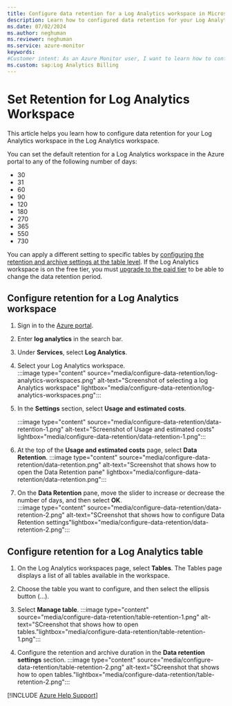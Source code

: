 ```yaml
---
title: Configure data retention for a Log Analytics workspace in Microsoft Azure
description: Learn how to configured data retention for your Log Analytics Workspace.
ms.date: 07/02/2024
ms.author: neghuman
ms.reviewer: neghuman
ms.service: azure-monitor
keywords:
#Customer intent: As an Azure Monitor user, I want to learn how to configure data retention for my Log Analytics workspace.
ms.custom: sap:Log Analytics Billing
---
```

# Set Retention for Log Analytics Workspace

This article helps you learn how to configure data retention for your Log Analytics workspace in the Log Analytics workspace.

You can set the default retention for a Log Analytics workspace in the Azure portal to any of the following number of days:

- 30
- 31
- 60
- 90
- 120
- 180
- 270
- 365
- 550
- 730

You can apply a different setting to specific tables by [configuring the retention and archive settings at the table level](#configure-retention-for-a-log-analytics-table). If the Log Analytics workspace is on the free tier, you must [upgrade to the paid tier](/azure/azure-monitor/logs/change-pricing-tier?tabs=azure-portal]) to be able to change the data retention period.

## Configure retention for a Log Analytics workspace

1. Sign in to the [Azure portal](https://portal.azure.com). 
1. Enter **log analytics** in the search bar.
1. Under **Services**, select **Log Analytics**.
1. Select your Log Analytics workspace.  
    :::image type="content" source="media/configure-data-retention/log-analytics-workspaces.png" alt-text="Screenshot of selecting a log Analytics workspace" lightbox="media/configure-data-retention/log-analytics-workspaces.png":::
1. In the **Settings** section, select **Usage and estimated costs**.
    
    :::image type="content" source="media/configure-data-retention/data-retention-1.png" alt-text="Screenshot of Usage and estimated costs" lightbox="media/configure-data-retention/data-retention-1.png":::
1. At the top of the **Usage and estimated costs** page, select **Data Retention**.
    :::image type="content" source="media/configure-data-retention/data-retention.png" alt-text="Screenshot that shows how to open the Data Retention pane" lightbox="media/configure-data-retention/data-retention.png":::

1. On the **Data Retention** pane, move the slider to increase or decrease the number of days, and then select **OK**.  
    :::image type="content" source="media/configure-data-retention/data-retention-2.png" alt-text="SCreenshot that shows how to configure Data Retention settings"lightbox="media/configure-data-retention/data-retention-2.png":::

## Configure retention for a Log Analytics table

1. On the Log Analytics workspaces page, select **Tables**. The Tables page displays a list of all tables available in the workspace.
   
2. Choose the table you want to configure, and then select the ellipsis button (...).
3. Select **Manage table**.
     :::image type="content" source="media/configure-data-retention/table-retention-1.png" alt-text="SCreenshot that shows how to open tables."lightbox="media/configure-data-retention/table-retention-1.png":::
4. Configure the retention and archive duration in the **Data retention settings** section.
    :::image type="content" source="media/configure-data-retention/table-retention-2.png" alt-text="SCreenshot that shows how to open tables."lightbox="media/configure-data-retention/table-retention-2.png":::

[!INCLUDE [Azure Help Support](../../../../includes/azure-help-support.md)]
